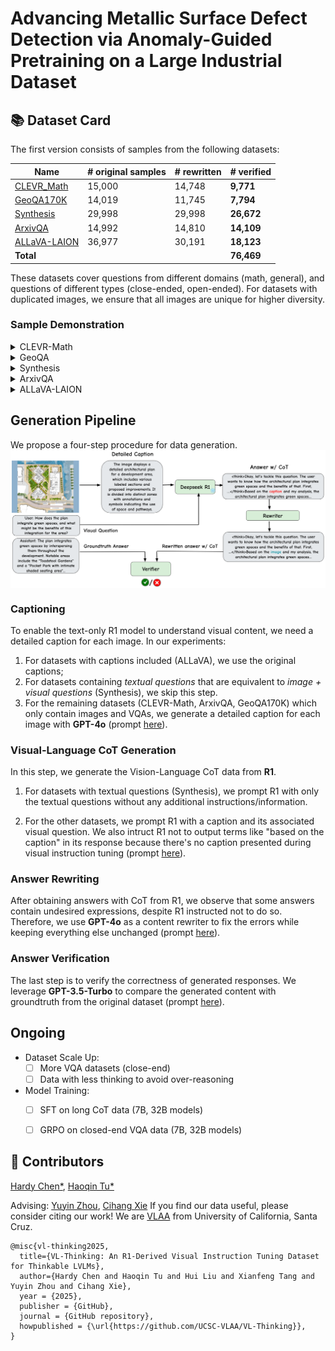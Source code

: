 

# Advancing Metallic Surface Defect Detection via Anomaly-Guided Pretraining on a Large Industrial Dataset


## 📚 Dataset Card

The first version consists of samples from the following datasets:



| Name                   | # original samples | # rewritten | **# verified** |
|------------------------|-----------------------|----------------------|----------------------------------|
| [CLEVR_Math](https://huggingface.co/datasets/lmms-lab/LLaVA-OneVision-Data/tree/main/CLEVR-Math(MathV360K))            | 15,000                   |      14,748                | **9,771**                            |
| [GeoQA170K](https://huggingface.co/datasets/lmms-lab/LLaVA-OneVision-Data/tree/main/geo170k(qa))             | 14,019                   |        11,745              | **7,794**                             |
| [Synthesis](https://huggingface.co/datasets/Math-PUMA/Math-PUMA_Data_Stage2/tree/main/Synthesis) | 29,998                | 29,998              | **26,672**                       |
| [ArxivQA](https://huggingface.co/datasets/MMInstruction/ArxivQA?row=0)               | 14,992                   |        14,810              | **14,109**                             |
| [ALLaVA-LAION](https://huggingface.co/datasets/FreedomIntelligence/ALLaVA-4V/tree/main/allava_laion)          | 36,977                | 30,191              | **18,123**              |
| **Total**             |                        |                      | **76,469**                         |

These datasets cover questions from different domains (math, general), and questions of different types (close-ended, open-ended). For datasets with duplicated images, we ensure that all images are unique for higher diversity.

### Sample Demonstration


<details><summary>CLEVR-Math</summary>
<img src="assets/examples/clevr_math-CLEVR_train_027977.png"  align=center />

```plaintext
{
    "id": "clevr_math-CLEVR_train_027977.png",
    "image": "clevr_math/CLEVR_train_027977.png",
    "question": "Subtract all balls. How many objects are left?",
    "gt": 3,
    "ds_answer": "<think>  \nOkay, let's see. The user is asking to subtract all balls and determine how many objects are left. First, I need to figure out which objects are considered \"balls\" in the image. The image shows a large blue metal sphere. A sphere is a three-dimensional circle, which is essentially a ball shape. So the blue metal sphere is definitely a ball.  \n\nNext, the surrounding objects are two small red metal cylinders and a single small brown metal cylinder in the foreground. Cylinders are not balls; they have a different shape—circular bases and straight sides. So those would not be subtracted. The question says to subtract all balls, so only the sphere (ball) needs to be removed.  \n\nOriginally, there's the sphere (1 object), two red cylinders (2 objects), and one brown cylinder (1 object). Total objects before subtraction: 1 + 2 + 1 = 4. Subtracting the one ball leaves 3 objects: the two red cylinders and the brown cylinder.  \n\nWait, but I should make sure there are no other balls mentioned. The image only refers to the sphere as a ball-like object. The cylinders are clearly not balls. So subtracting the sphere leaves three cylinders. The answer should be 3.  \n</think>  \n\nIn the scene, there is one large blue sphere (a ball-shaped object) centrally positioned. The remaining objects consist of two small red cylinders flanking it symmetrically and a single brown cylinder in the foreground. Removing the sphere leaves only the three cylindrical objects visible.  \n\n**Answer:** There are 3 objects remaining.  ",
    "caption": "",
    "meta": {
        "caption_model_id": "gpt-4o-0806-nofilter-global",
        "rationale": "There are a large blue metal sphere, a small red metal cylinder, a small red metal cylinder, a small brown metal cylinder in the image."
    }
}
```
</details>


<details><summary>GeoQA</summary>
<img src="assets/examples/geoqa170k-geoqa_plus-2905.png" align=center />

```plaintext
{
    "id": "geoqa170k-geoqa_plus-2905-63590",
    "image": "geoqa170k/geoqa_plus-2905.png",
    "question": "Given a semicircular figure with the diameter represented by AB and intersecting chords AD and BC at point P, where angle DPB measures 60.0 degrees, calculate the value of tan(angle ADC) under the condition that D denotes the midpoint of the arc BC.\nChoices:\nA: \frac{1}{2}\nB: 2\nC: \frac{√{3}}{3}\nD: √{3}",
    "gt": "C",
    "ds_answer": "<think>\nOkay, so I'm trying to solve this geometry problem. Let me see if I can visualize it correctly. There's a semicircle with diameter AB. Points C and D are on the curved edge, and chords AC and BD intersect at point P. Below AB, there's the center O. The angle DPB is 60 degrees, and D is the midpoint of arc BC. I need to find the value of tan(angle ADC).\n\nFirst, I should probably draw this out to get a better sense. I imagine a semicircle with AB as the diameter. O is the center, so AO = OB. Points C and D are on the semicircle, with D being the midpoint of arc BC. That means arc BD is equal to arc DC. Since it's a semicircle, the total arc from B to C is 180 degrees, so each arc BD and DC would be 90 degrees each. Wait, no, because D is the midpoint of arc BC, which is part of the semicircle. So if BC is some arc, D is halfway along it. But I'm not sure about the exact measure yet.\n\nChords AC and BD intersect at P, and angle DPB is 60 degrees. I remember that when two chords intersect, the products of the segments are equal. So AP * PC = BP * PD. But I'm not sure if that's directly useful here.\n\nSince D is the midpoint of arc BC, it might have some special properties. In a semicircle, the midpoint of an arc would be equidistant from B and C. Also, angles subtended by the same arc are equal. Maybe I can use some properties of cyclic quadrilaterals here, but since it's a semicircle, all points lie on the circumference, so ABCD is a cyclic quadrilateral.\n\nWait, but ABCD is a quadrilateral inscribed in a semicircle, which makes it a cyclic quadrilateral. In such cases, opposite angles sum to 180 degrees. But I'm not sure if that's applicable here because we're dealing with a semicircle, not a full circle.\n\nLet me think about the angles. Angle DPB is 60 degrees. Since P is the intersection of chords AC and BD, maybe I can use the property that the angle between two chords is equal to half the sum of the measures of the intercepted arcs. So angle DPB would be half the sum of arcs DB and AC. But I'm not sure about the exact arcs involved.\n\nAlternatively, maybe I can use triangle properties. Since D is the midpoint of arc BC, triangle DBC might be isosceles. Wait, no, because D is on the semicircle, so triangle DBC is actually a right triangle because any triangle inscribed in a semicircle is a right triangle. So angle BDC is 90 degrees.\n\nWait, that's an important point. Since D is on the semicircle, triangle BDC is right-angled at D. So angle BDC is 90 degrees. That might help in finding angle ADC.\n\nI need to find tan(angle ADC). Let's denote angle ADC as θ. So tan(θ) = opposite/adjacent. To find this, I might need to find the lengths of the sides of triangle ADC or use some trigonometric identities.\n\nLet me consider the coordinates approach. Let's place the semicircle on a coordinate system with center O at (0,0), and AB as the diameter along the x-axis from (-r,0) to (r,0), where r is the radius. Then point D, being the midpoint of arc BC, would be somewhere on the semicircle. But without knowing the exact position of C, this might be tricky.\n\nAlternatively, maybe I can use power of a point. Since P is the intersection of chords AC and BD, the power of point P with respect to the circle is equal for both chords. So PA * PC = PB * PD. But without specific lengths, I'm not sure how to proceed.\n\nWait, maybe I can assign some variables. Let's let the radius of the semicircle be r. Then AB = 2r. Let me assume r = 1 for simplicity, so AB = 2. Then O is at (0,0), A is at (-1,0), B is at (1,0). Let me place point C somewhere on the semicircle, say at an angle θ from the x-axis. Then point D, being the midpoint of arc BC, would be at an angle (θ + 180)/2 from the x-axis, but I'm not sure.\n\nAlternatively, since D is the midpoint of arc BC, the arc BD equals arc DC. So if I consider the central angles, angle BOD equals angle DOC. Since the total arc BC is some measure, say 2α, then each arc BD and DC would be α. But I'm not sure about the exact measure.\n\nWait, maybe I can use the fact that angle DPB is 60 degrees. Using the intersecting chords theorem, angle DPB is equal to half the sum of the measures of arcs DB and AC. So angle DPB = 1/2 (arc DB + arc AC) = 60 degrees. Therefore, arc DB + arc AC = 120 degrees.\n\nBut I'm not sure about the measure of arc AC. Alternatively, maybe I can express arc AC in terms of other arcs. Since the total semicircle is 180 degrees, arc AB is 180 degrees. Arc AC is part of that, so arc AC = 180 - arc CB. But I'm not sure.\n\nAlternatively, since D is the midpoint of arc BC, arc BD = arc DC. Let's denote arc BD = arc DC = x. Then arc BC = 2x. Since the total semicircle is 180 degrees, arc AB = 180 degrees, so arc AC = 180 - arc BC = 180 - 2x.\n\nNow, from the intersecting chords theorem, angle DPB = 1/2 (arc DB + arc AC) = 60 degrees. So 1/2 (x + (180 - 2x)) = 60. Simplifying, 1/2 (180 - x) = 60. Multiply both sides by 2: 180 - x = 120. Therefore, x = 60 degrees.\n\nSo arc BD = arc DC = 60 degrees, and arc BC = 120 degrees. Then arc AC = 180 - 120 = 60 degrees.\n\nNow, I need to find tan(angle ADC). Let's consider triangle ADC. Since D is on the semicircle, angle ADC is an inscribed angle. The measure of angle ADC is half the measure of arc AC. Since arc AC is 60 degrees, angle ADC = 30 degrees.\n\nTherefore, tan(angle ADC) = tan(30 degrees) = 1/√3 = √3/3.\n\nWait, but let me double-check. If angle ADC is 30 degrees, then tan(30) is indeed √3/3. So the answer should be option C: √3/3.\n</think>\n\nThe value of tan(angle ADC) is \(\frac{\sqrt{3}}{3}\).\n\n**Step-by-Step Explanation:**\n\n1. **Understanding the Problem:**\n   - We have a semicircle with diameter AB and center O.\n   - Points C and D are on the semicircle, with D being the midpoint of arc BC.\n   - Chords AC and BD intersect at point P, forming an angle DPB of 60 degrees.\n   - We need to find tan(angle ADC).\n\n2. **Key Properties and Theorems:**\n   - **Intersecting Chords Theorem:** The measure of an angle formed by two intersecting chords is half the sum of the measures of the intercepted arcs.\n   - **Midpoint of Arc:** Since D is the midpoint of arc BC, arcs BD and DC are equal.\n   - **Inscribed Angle Theorem:** An angle inscribed in a circle is half the measure of its intercepted arc.\n\n3. **Applying the Intersecting Chords Theorem:**\n   - Angle DPB is formed by chords BD and AC, so:\n     \[\n     \angle DPB = \frac{1}{2} (\text{arc } DB + \text{arc } AC)\n     \]\n   - Given \(\angle DPB = 60^\circ\), we have:\n     \[\n     60^\circ = \frac{1}{2} (\text{arc } DB + \text{arc } AC)\n     \]\n     \[\n     \text{arc } DB + \text{arc } AC = 120^\circ\n     \]\n\n4. **Determining Arc Measures:**\n   - Since D is the midpoint of arc BC, arcs BD and DC are equal. Let each be \(x\).\n   - Thus, arc BC = \(2x\).\n   - The total semicircle is \(180^\circ\), so:\n     \[\n     \text{arc } AC = 180^\circ - \text{arc } BC = 180^\circ - 2x\n     \]\n   - Substituting into the earlier equation:\n     \[\n     x + (180^\circ - 2x) = 120^\circ\n     \]\n     \[\n     180^\circ - x = 120^\circ\n     \]\n     \[\n     x = 60^\circ\n     \]\n   - Therefore, arcs BD and DC are each \(60^\circ\), and arc AC is \(60^\circ\).\n\n5. **Finding Angle ADC:**\n   - Angle ADC is an inscribed angle intercepting arc AC.\n   - By the Inscribed Angle Theorem:\n     \[\n     \angle ADC = \frac{1}{2} \times \text{arc } AC = \frac{1}{2} \times 60^\circ = 30^\circ\n     \]\n\n6. **Calculating the Tangent:**\n   - \(\tan(30^\circ) = \frac{\sqrt{3}}{3}\).\n\n**Answer:** \(\boxed{\frac{\sqrt{3}}{3}}\) (Option C)",
    "caption": "",
    "meta": {
        "caption_model_id": "gpt-4o-0806-nofilter-global",
        "rationale": ""
    }
}
```
</details>



<details><summary>Synthesis</summary>
<img src="assets/examples/synthesis-gen_func-func_sine_22135407_qtmb.png" align=center />

```plaintext
{
    "id": "synthesis-2",
    "image": "synthesis/gen_func-func_sine_22135407_qtmb.png",
    "question": "What is the function's equation?",
    "gt": "Step 1: Substitute the point (pi/10, 5) into the function:  5 = a * sin(-5 * (pi/10)).\nStep 2: Simplify the equation: 5 = a * sin(-pi/2).\nStep 3: Since sin(-pi/2) = -1, we have: 5 = a * -1.\nStep 4: Solve for a: a = -5.\nStep 5: Substitute the value of a back into the original function: y = -5 * sin(-5 * x).\n\n†Answer: y = -5 * sin(-5 * x).",
    "ds_answer": "<think>\nFirst, I recognize that the function given is \( y = a \cdot \sin(-5x) \), and it passes through the point \( \left( \frac{\pi}{10}, 5 \right) \).\n\nTo find the value of \( a \), I'll substitute the coordinates of the point into the equation.\n\nSubstituting \( x = \frac{\pi}{10} \) and \( y = 5 \), the equation becomes:\n\[ 5 = a \cdot \sin\left(-5 \cdot \frac{\pi}{10}\right) \]\n\nSimplifying the argument of the sine function:\n\[ -5 \cdot \frac{\pi}{10} = -\frac{\pi}{2} \]\n\nSo, the equation now is:\n\[ 5 = a \cdot \sin\left(-\frac{\pi}{2}\right) \]\n\nI know that \( \sin\left(-\frac{\pi}{2}\right) = -1 \), so substituting this value in:\n\[ 5 = a \cdot (-1) \]\n\nSolving for \( a \):\n\[ a = -5 \]\n\nFinally, substituting \( a = -5 \) back into the original function gives:\n\[ y = -5 \cdot \sin(-5x) \]\n</think>\n\nTo determine the equation of the function \( y = a \cdot \sin(-5x) \) that passes through the point \( \left( \frac{\pi}{10}, 5 \right) \), follow these steps:\n\n1. **Substitute the Point into the Equation:**\n\n   Plug \( x = \frac{\pi}{10} \) and \( y = 5 \) into the equation:\n   \[\n   5 = a \cdot \sin\left(-5 \cdot \frac{\pi}{10}\right)\n   \]\n\n2. **Simplify the Argument of the Sine Function:**\n   \[\n   -5 \cdot \frac{\pi}{10} = -\frac{\pi}{2}\n   \]\n   So, the equation becomes:\n   \[\n   5 = a \cdot \sin\left(-\frac{\pi}{2}\right)\n   \]\n\n3. **Evaluate the Sine Function:**\n   \[\n   \sin\left(-\frac{\pi}{2}\right) = -1\n   \]\n   Substituting this back into the equation:\n   \[\n   5 = a \cdot (-1)\n   \]\n\n4. **Solve for \( a \):**\n   \[\n   a = -5\n   \]\n\n5. **Write the Final Equation:**\n   Substitute \( a = -5 \) back into the original function:\n   \[\n   y = -5 \cdot \sin(-5x)\n   \]\n\n6. **Simplify the Negative Sign (Optional):**\n   Since \( \sin(-\theta) = -\sin(\theta) \), the equation can also be written as:\n   \[\n   y = 5 \cdot \sin(5x)\n   \]\n\n**Final Answer:**\n\[\n\boxed{y = -5 \sin(-5x)}\n\]",
    "caption": "",
    "meta": {
        "text_question": "The function y = a * sin(-5 * x) goes through the points (pi/10,5). What is the function's equation?"
    }
}
```
</details>



<details><summary>ArxivQA</summary>
<img src="assets/examples/arxivqa-1704.01566_1.jpg"  align=center />

```plaintext
{
    "id": "arxivqa-cond-mat-23739",
    "image": "arxivqa/1704.01566_1.jpg",
    "question": "What does the heat flux trend suggest about the system's behavior over time? Choose from the following options\nA) The system's heat flux increases continuously over time.\nB) The heat flux fluctuates without a discernible pattern.\nC) The system's heat flux stabilizes after an initial decrease.\nD) The system's heat flux decreases as time approaches \(1.5 \times 10^6\).",
    "gt": "C",
    "ds_answer": "<think>\nOkay, so I'm looking at this image of a scientific plot with a main graph and an inset. The main graph has three lines: blue dash-dotted, red dashed, and green solid. The x-axis is labeled \"t\" from 0.0 to 1.5e6, and the y-axis is \"heat flux ×10^-3\" from 0.0 to -5.0. All three lines start at the top (around 0.0) and go down, then level off around 5.0e5. The inset shows a black line with squares, increasing from m=0 to 500, T from 0.25 to 0.35.\n\nThe question is about the heat flux trend. The options are about whether it increases, fluctuates, stabilizes after decreasing, or decreases as time approaches 1.5e6.\n\nFrom the image, all three lines decrease initially and then stabilize. The inset shows an upward trend, but it's about T vs m, not time. So the main focus is on the main graph's behavior over time.\n\nSo the heat flux decreases at first and then stabilizes. That matches option C: stabilizes after an initial decrease. Option D says it decreases as time approaches 1.5e6, but in the image, after 5.0e5, it's flat, not continuing to decrease. Option A is wrong because it doesn't increase. Option B is wrong because there's a clear pattern.\n\nSo the answer should be C.\n</think>\n\nThe image suggests that the system's heat flux stabilizes after an initial decrease. \n\n**Answer:** C) The system's heat flux stabilizes after an initial decrease.",
    "caption": "",
    "meta": {
        "caption_model_id": "gpt-4o-1120-nofilter-global",
        "rationale": "The graph shows that each line representing different components of heat flux (i.e., \(-\Phi_1 T_L\), \(\Phi_L T_L\), \(J_q\)) decreases initially and then begins to stabilize around \(5.0 \times 10^5\), maintaining a relatively constant value thereafter."
    }
}
```
</details>



<details><summary>ALLaVA-LAION</summary>
<img src="assets/examples/allava_laion-100760552.jpeg"  align=center />

```
{
    "id": "allava-allava_laion_100760552",
    "image": "/allava_laion/images/100760552.jpeg",
    "question": "Considering the proximity of Preston Store to other landmarks, what could be its significance in the local area?",
    "gt": "The Preston Store's significance in the local area, as suggested by the map, could be quite central given its prominent placement and the fact that it has a dedicated Facebook page marker. It appears to be situated near major roads and commercial entities like KFC, Harvey Norman, and Dan Murphy's, which indicates it is likely a well-known establishment, possibly a retail store or a social venue, that serves as a local landmark or gathering place. The specific type of store cannot be determined from the map alone, but its central location among various retailers and close to a park suggests it may cater to a wide range of customers and possibly holds a key place in the local community.",
    "caption": "The image displays a section of a map with various streets, landmarks, and locations marked. The most prominent label is \"PRESTON STORE\" in large black lettering, with a red location marker symbol that includes a white lowercase \"f\" inside, suggesting a Facebook page. The map shows a network of roads with some labeled: Bell St, Albert St, Murray Rd, and Cramer St. A green park area is labeled \"TW Blake Park\". There are symbols indicating the locations of a KFC, Harvey Norman, Dan Murphy's, and a Max Kirwan Mazda dealership. Other recognizable stores include Target, Myer Northland, and Anaconda Preston. The map also outlines Darebin Creek with a green area labeled \"Darebin Creek Forest Park\". There are various smaller streets and several other unlabeled green park areas.",
    "ds_answer": "<think>\nOkay, let's see. The user is asking about the significance of Preston Store in the local area based on its proximity to other landmarks. First, I need to visualize the map shown. The Preston Store is labeled prominently with a red marker and a Facebook 'f' logo, so it's probably a key location.\n\nLooking at the nearby landmarks, there's KFC, Harvey Norman, Dan Murphy's, and Max Kirwan Mazda. Those are all big-name retailers and services. Then there's Target, Myer Northland, and Anaconda Preston. These are major stores, which suggests the area is a commercial hub. The store being near these places means it's likely in a busy shopping district, making it a central spot for locals.\n\nAlso, there's TW Blake Park and Darebin Creek Forest Park nearby. Green areas mean that Preston Store might be a place people visit before or after outdoor activities. Maybe it's a convenience store or a community spot where people gather. The mix of retail, dining, and parks indicates it's a multifunctional area, so Preston Store could serve both daily shopping needs and act as a meeting point. The Facebook marker suggests they have an online presence, maybe promoting local events or services, enhancing community engagement. Since it's near major roads like Bell St and Murray Rd, accessibility is good, increasing its importance as a central landmark.\n</think>\n\nPreston Store appears centrally positioned within a bustling commercial and recreational hub, making it a likely focal point for local activity. Its prominent placement near major retailers like Target, Myer Northland, and Harvey Norman suggests it could serve as a practical anchor for shoppers—perhaps offering essentials or services that complement these larger stores. The proximity to fast food (KFC) and leisure destinations (Darebin Creek Forest Park, TW Blake Park) positions it as a potential pitstop for families or individuals transitioning between errands, dining, and outdoor activities. The red Facebook marker implies community engagement, possibly acting as an information node or local business with social media visibility. Its accessibility via intersecting roads like Bell St and Murray Rd further underscores its role as a convenient landmark in the area's daily flow.",
    "meta": {
        "caption_model_id": "gpt-1106-preview",
        "url": "https://cdn11.bigcommerce.com/s-1u1m3wn/product_images/uploaded_images/preston-focus-on-furniture-map.jpg",
        "llava-v1.5-7b-ppl-caption": 13.631
    }
}
```
</details>

## Generation Pipeline
We propose a four-step procedure for data generation.
<img src="assets/generation_pipeline.png" width = "640" alt="llavas" align=center />

### Captioning
To enable the text-only R1 model to understand visual content, we need a detailed caption for each image. In our experiments: 
1) For datasets with captions included (ALLaVA), we use the original captions;
2) For datasets containing *textual questions* that are equivalent to *image + visual questions* (Synthesis), we skip this step.
3) For the remaining datasets (CLEVR-Math, ArxivQA, GeoQA170K) which only contain images and VQAs, we generate a detailed caption for each image with **GPT-4o** (prompt [here](assets/prompts/1.captioning.txt)). 
<!-- For CLEVR-Math, we find that including -->

### Visual-Language CoT Generation
In this step, we generate the Vision-Language CoT data from **R1**.
1) For datasets with textual questions (Synthesis), we prompt R1 with only the textual questions without any additional instructions/information. 

2) For the other datasets, we prompt R1 with a caption and its associated visual question. We also intruct R1 not to output terms like "based on the caption" in its response because there's no caption presented during visual instruction tuning (prompt [here](assets/prompts/2.r1cot.txt)).



### Answer Rewriting
After obtaining answers with CoT from R1, we observe that some answers contain undesired expressions, despite R1 instructed not to do so. 
Therefore, we use **GPT-4o** as a content rewriter to fix the errors while keeping everything else unchanged (prompt [here](assets/prompts/3.rewrite.txt)). 



### Answer Verification
The last step is to verify the correctness of generated responses. We leverage **GPT-3.5-Turbo** to compare the generated content with groundtruth from the original dataset (prompt [here](assets/prompts/4.verify.txt)).



## Ongoing

- Dataset Scale Up:
  - [ ] More VQA datasets (close-end)
  - [ ] Data with less thinking to avoid over-reasoning

- Model Training:
  - [ ] SFT on long CoT data (7B, 32B models)
  - [ ] GRPO on closed-end VQA data (7B, 32B models)


## 📝 Contributors
[Hardy Chen*](https://g-h-chen.github.io/), [Haoqin Tu*](https://www.haqtu.me/)

Advising: [Yuyin Zhou](https://yuyinzhou.github.io/), [Cihang Xie](https://cihangxie.github.io/)
If you find our data useful, please consider citing our work! We are [VLAA](https://ucsc-vlaa.github.io/) from University of California, Santa Cruz.

```
@misc{vl-thinking2025,
  title={VL-Thinking: An R1-Derived Visual Instruction Tuning Dataset for Thinkable LVLMs},
  author={Hardy Chen and Haoqin Tu and Hui Liu and Xianfeng Tang and Yuyin Zhou and Cihang Xie},
  year = {2025},
  publisher = {GitHub},
  journal = {GitHub repository},
  howpublished = {\url{https://github.com/UCSC-VLAA/VL-Thinking}},
}
```
